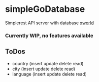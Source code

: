 # simpleGoDatabase
Simplerest API server with database [xworld](https://downloads.mysql.com/docs/world_x-db.zip)


### Currently WIP, no features available

## ToDos
- country (insert update delete read)
- city (insert update delete read)
- language (insert update delete read)
